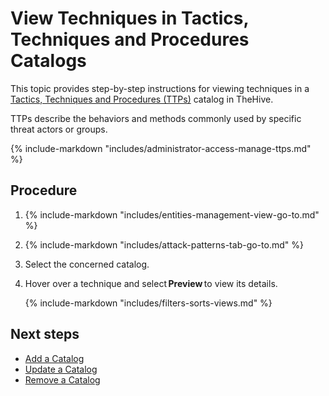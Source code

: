 # View Techniques in Tactics, Techniques and Procedures Catalogs

This topic provides step-by-step instructions for viewing techniques in a [Tactics, Techniques and Procedures (TTPs)](../../user-guides/analyst-corner/cases/ttps/about-ttps.md) catalog in TheHive.

TTPs describe the behaviors and methods commonly used by specific threat actors or groups.

{% include-markdown "includes/administrator-access-manage-ttps.md" %}

<h2>Procedure</h2>

1. {% include-markdown "includes/entities-management-view-go-to.md" %}

2. {% include-markdown "includes/attack-patterns-tab-go-to.md" %}

3. Select the concerned catalog.

4. Hover over a technique and select **Preview** to view its details.

    {% include-markdown "includes/filters-sorts-views.md" %}

<h2>Next steps</h2>

* [Add a Catalog](add-a-catalog.md)
* [Update a Catalog](update-a-catalog.md)
* [Remove a Catalog](remove-a-catalog.md)